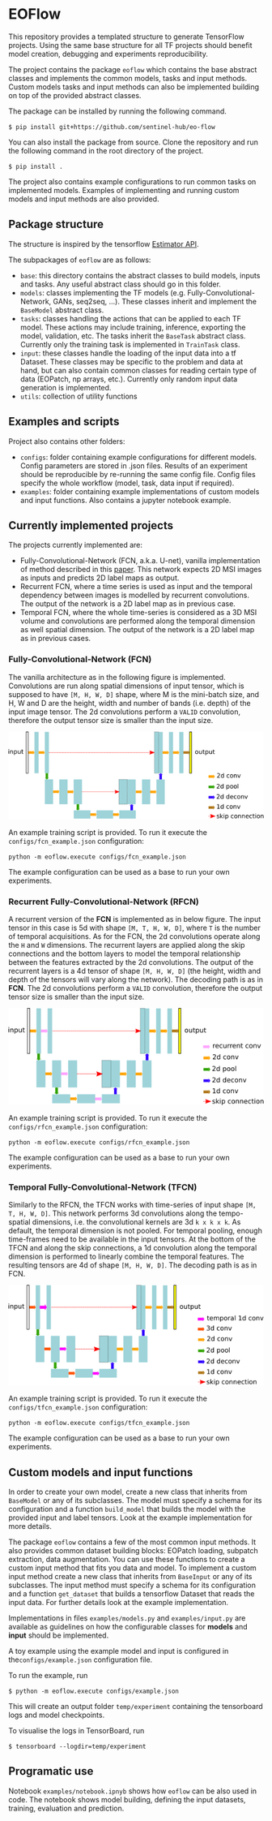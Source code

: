 # EOFlow

This repository provides a templated structure to generate TensorFlow projects. Using the same base structure for all TF projects should benefit model creation, debugging and experiments reproducibility.

The project contains the package `eoflow` which contains the base abstract classes and implements the common models, tasks and input methods. Custom models tasks and input methods can also be implemented building on top of the provided abstract classes.

The package can be installed by running the following command.
```
$ pip install git+https://github.com/sentinel-hub/eo-flow
```

You can also install the package from source. Clone the repository and run the following command in the root directory of the project.
```
$ pip install .
```

The project also contains example configurations to run common tasks on implemented models. Examples of implementing and running custom models and input methods are also provided.

## Package structure

The structure is inspired by the tensorflow [Estimator API](https://www.tensorflow.org/guide/custom_estimators).

The subpackages of `eoflow` are as follows:
* `base`: this directory contains the abstract classes to build models, inputs and tasks. Any useful abstract class should go in this folder.
* `models`: classes implementing the TF models (e.g. Fully-Convolutional-Network, GANs, seq2seq, ...). These classes inherit and implement the `BaseModel` abstract class.
* `tasks`: classes handling the actions that can be applied to each TF model. These actions may include training, inference, exporting the model, validation, etc. The tasks inherit the `BaseTask` abstract class. Currently only the training task is implemented in `TrainTask` class.
* `input`: these classes handle the loading of the input data into a tf Dataset. These classes may be specific to the problem and data at hand, but can also contain common classes for reading certain type of data (EOPatch, np arrays, etc.). Currently only random input data generation is implemented.
* `utils`: collection of utility functions

## Examples and scripts

Project also contains other folders:
* `configs`: folder containing example configurations for different models. Config parameters are stored in .json files. Results of an experiment should be reproducible by re-running the same config file. Config files specify the whole workflow (model, task, data input if required).
* `examples`: folder containing example implementations of custom models and input functions. Also contains a jupyter notebook example.

## Currently implemented projects

The projects currently implemented are:
* Fully-Convolutional-Network (FCN, a.k.a. U-net), vanilla implementation of method described in this [paper](https://arxiv.org/abs/1505.04597). This network expects 2D MSI images as inputs and predicts 2D label maps as output.
* Recurrent FCN, where a time series is used as input and the temporal dependency between images is modelled by recurrent convolutions. The output of the network is a 2D label map as in previous case.
* Temporal FCN, where the whole time-series is considered as a 3D MSI volume and convolutions are performed along the temporal dimension as well spatial dimension. The output of the network is a 2D label map as in previous cases.

### Fully-Convolutional-Network (FCN)

The vanilla architecture as in the following figure is implemented. Convolutions are run along spatial dimensions of input tensor, which is supposed to have `[M, H, W, D]` shape, where M is the mini-batch size, and H, W and D are the height, width and number of bands (i.e. depth) of the input image tensor. The 2d convolutions perform a `VALID` convolution, therefore the output tensor size is smaller than the input size.

![FCN](./figures/fcn.png "FCN")

An example training script is provided. To run it execute the `configs/fcn_example.json` configuration:
```
python -m eoflow.execute configs/fcn_example.json
```

The example configuration can be used as a base to run your own experiments.

### Recurrent Fully-Convolutional-Network (RFCN)

A recurrent version of the **FCN** is implemented as in below figure. The input tensor in this case is 5d with shape `[M, T, H, W, D]`, where `T` is the number of temporal acquisitions. As for the FCN, the 2d convolutions operate along the `H` and `W` dimensions. The recurrent layers are applied along the skip connections and the bottom layers to model the temporal relationship between the features extracted by the 2d convolutions. The output of the recurrent layers is a 4d tensor of shape `[M, H, W, D]` (the height, width and depth of the tensors will vary along the network). The decoding path is as in **FCN**. The 2d convolutions perform a `VALID` convolution, therefore the output tensor size is smaller than the input size.

![RFCN](./figures/rfcn.png "RFCN")

An example training script is provided. To run it execute the `configs/rfcn_example.json` configuration:
```
python -m eoflow.execute configs/rfcn_example.json
```

The example configuration can be used as a base to run your own experiments.

### Temporal Fully-Convolutional-Network (TFCN)

Similarly to the RFCN, the TFCN works with time-series of input shape `[M, T, H, W, D]`. This network performs 3d convolutions along the tempo-spatial dimensions, i.e. the convolutional kernels are 3d `k x k x k`. As default, the temporal dimension is not pooled. For temporal pooling, enough time-frames need to be available in the input tensors. At the bottom of the TFCN and along the skip connections, a 1d convolution along the temporal dimension is performed to linearly combine the temporal features. The resulting tensors are 4d of shape `[M, H, W, D]`. The decoding path is as in FCN.

![TFCN](./figures/tfcn.png "TFCN")

An example training script is provided. To run it execute the `configs/tfcn_example.json` configuration:
```
python -m eoflow.execute configs/tfcn_example.json
```

The example configuration can be used as a base to run your own experiments.

## Custom models and input functions

In order to create your own model, create a new class that inherits from `BaseModel` or any of its subclasses. The model must specify a schema for its configuration and a function `build_model` that builds the model with the provided input and label tensors. Look at the example implementation for more details.

The package `eoflow` contains a few of the most common input methods. It also provides common dataset building blocks: EOPatch loading, subpatch extraction, data augmentation. You can use these functions to create a custom input method that fits you data and model. To implement a custom input method create a new class that inherits from `BaseInput` or any of its subclasses. The input method must specify a schema for its configuration and a function `get_dataset` that builds a tensorflow Dataset that reads the input data. For further details look at the example implementation.

Implementations in files `examples/models.py` and `examples/input.py` are available as guidelines on how the configurable classes for **models** and **input** should be implemented.

A toy example using the example model and input is configured in the`configs/example.json` configuration file.

To run the example, run
```
$ python -m eoflow.execute configs/example.json
```
This will create an output folder `temp/experiment` containing the tensorboard logs and model checkpoints.

To visualise the logs in TensorBoard, run
```
$ tensorboard --logdir=temp/experiment
```

## Programatic use

Notebook `examples/notebook.ipnyb` shows how `eoflow` can be also used in code. The notebook shows model building, defining the input datasets, training, evaluation and prediction.
